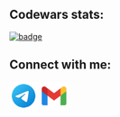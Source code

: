## Codewars stats:
<a href="https://www.codewars.com/users/EvgeniiK99" target="_blank"><img src="https://www.codewars.com/users/EvgeniiK99/badges/large" alt="badge"></a>

## **Connect with me:**

<p align="left">
  <a href="https://t.me/evgenii_k99"><img src="icons/telegram.svg" width="50" height="50"  alt="telegram"/></a>  
<a href="mailto:evgeniiklimashin99@gmail.com"><img src="icons/gmail.svg" width="50" height="50"  alt="gmail"/></a>

